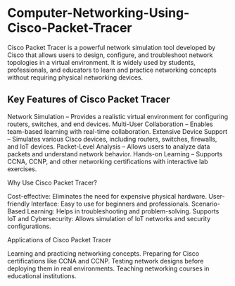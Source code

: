 # Computer-Networking-Using-Cisco-Packet-Tracer

Cisco Packet Tracer is a powerful network simulation tool developed by Cisco that allows users to design, configure, and troubleshoot network topologies in a virtual environment. It is widely used by students, professionals, and educators to learn and practice networking concepts without requiring physical networking devices.

## Key Features of Cisco Packet Tracer

Network Simulation – Provides a realistic virtual environment for configuring routers, switches, and end devices.
Multi-User Collaboration – Enables team-based learning with real-time collaboration.
Extensive Device Support – Simulates various Cisco devices, including routers, switches, firewalls, and IoT devices.
Packet-Level Analysis – Allows users to analyze data packets and understand network behavior.
Hands-on Learning – Supports CCNA, CCNP, and other networking certifications with interactive lab exercises.

Why Use Cisco Packet Tracer?

Cost-effective: Eliminates the need for expensive physical hardware.
User-friendly Interface: Easy to use for beginners and professionals.
Scenario-Based Learning: Helps in troubleshooting and problem-solving.
Supports IoT and Cybersecurity: Allows simulation of IoT networks and security configurations.

Applications of Cisco Packet Tracer

Learning and practicing networking concepts.
Preparing for Cisco certifications like CCNA and CCNP.
Testing network designs before deploying them in real environments.
Teaching networking courses in educational institutions.
